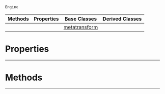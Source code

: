 `Engine`

|Methods|Properties|Base Classes|Derived Classes|
|---|---|---|---|
| | |[metatransform](https://github.com/ArendDanielek/ZeroDocsTest/blob/master/code_reference/class_reference/metatransform.markdown)| |


 #  Properties


---  
 #  Methods


---  
 
  
  
  
  
  
  
  

 